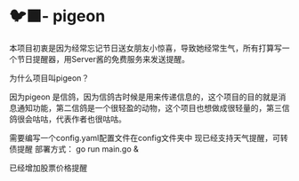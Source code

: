 

# 🐦‍⬛- pigeon

本项目初衷是因为经常忘记节日送女朋友小惊喜，导致她经常生气，所有打算写一个节日提醒器，用Server酱的免费服务来发送提醒。


为什么项目叫pigeon？

因为pigeon 是信鸽，因为信鸽古时候是用来传递信息的，这个项目的目的就是消息通知功能，第二信鸽是一个很轻盈的动物，这个项目也想做成很轻量的，第三信鸽很会咕咕，代表作者也很咕咕。

需要编写一个config.yaml配置文件在config文件夹中
现已经支持天气提醒，可转债提醒
部署方式：
go run main.go &

已经增加股票价格提醒